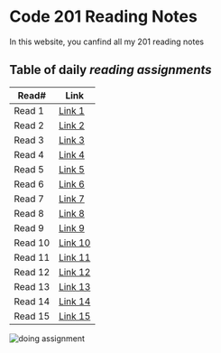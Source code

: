 # Code 201 Reading Notes

In this website, you canfind all my 201 reading notes

## Table of daily *reading assignments*

**Read#**  |  **Link**
-----------|-----------
Read 1 | [Link 1](https://mohammad-samara.github.io/reading-notes/class01)
Read 2 | [Link 2](https://mohammad-samara.github.io/reading-notes/class02)
Read 3 | [Link 3](https://mohammad-samara.github.io/reading-notes/class03)
Read 4 | [Link 4]()
Read 5 | [Link 5]()
Read 6 | [Link 6]()
Read 7 | [Link 7]()
Read 8 | [Link 8]()
Read 9 | [Link 9]()
Read 10 | [Link 10]()
Read 11 | [Link 11]()
Read 12 | [Link 12]()
Read 13 | [Link 13]()
Read 14 | [Link 14]()
Read 15 | [Link 15]() |

![doing assignment](https://qualityassignmenthelp.com/wp-content/uploads/2016/06/Stay-On-Top-Of-Your-Assignments-with-Comfort-700x300.jpg)